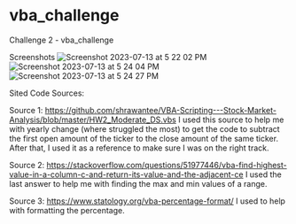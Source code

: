 # vba_challenge
Challenge 2 - vba_challenge


Screenshots 
![Screenshot 2023-07-13 at 5 22 02 PM](https://github.com/arc71080/vba_challenge/assets/137009177/d53749b2-d95a-470c-ba39-ec5444d416b6)
![Screenshot 2023-07-13 at 5 24 04 PM](https://github.com/arc71080/vba_challenge/assets/137009177/6c17688e-20c5-41fe-b4a1-8f37c1eba70f)
![Screenshot 2023-07-13 at 5 24 27 PM](https://github.com/arc71080/vba_challenge/assets/137009177/82e3e046-db87-4a18-b114-52b8d985e22b)


Sited Code Sources:

Source 1: https://github.com/shrawantee/VBA-Scripting---Stock-Market-Analysis/blob/master/HW2_Moderate_DS.vbs
  I used this source to help me with yearly change (where struggled the most) to get the code to subtract the first open amount of the ticker to the close amount of the same ticker. After that, I used it as a reference to make sure I was on the right track. 

Source 2: https://stackoverflow.com/questions/51977446/vba-find-highest-value-in-a-column-c-and-return-its-value-and-the-adjacent-ce
  I used the last answer to help me with finding the max and min values of a range. 

Source 3: https://www.statology.org/vba-percentage-format/
  I used to help with formatting the percentage. 
